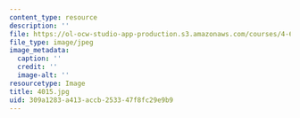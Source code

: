 ```yaml
---
content_type: resource
description: ''
file: https://ol-ocw-studio-app-production.s3.amazonaws.com/courses/4-614-religious-architecture-and-islamic-cultures-fall-2002/309a1283a413accb253347f8fc29e9b9_4015.jpg
file_type: image/jpeg
image_metadata:
  caption: ''
  credit: ''
  image-alt: ''
resourcetype: Image
title: 4015.jpg
uid: 309a1283-a413-accb-2533-47f8fc29e9b9
---
```

